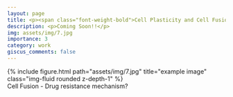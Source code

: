 ```yaml
---
layout: page
title: <p><span class="font-weight-bold">Cell Plasticity and Cell Fusion</span></p>
description: <p>Coming Soon!!</p>
img: assets/img/7.jpg
importance: 3
category: work
giscus_comments: false
---
```


<div class="row">
    <div class="col-sm mt-3 mt-md-0">
        {% include figure.html path="assets/img/7.jpg" title="example image" class="img-fluid rounded z-depth-1" %}
    </div>
</div>
<div class="caption">
    Cell Fusion - Drug resistance mechanism?  
</div>
